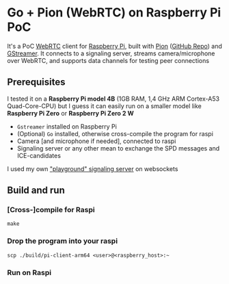 # Go + Pion (WebRTC) on Raspberry Pi PoC

It's a PoC [WebRTC](https://webrtc.org/) client for [Raspberry Pi](https://www.raspberrypi.com/), built with [Pion](https://pion.ly/) ([GitHub Repo](https://github.com/pion/webrtc))
and [GStreamer](https://gstreamer.freedesktop.org/).
It connects to a signaling server, streams camera/microphone over WebRTC, and supports data channels for testing peer connections


## Prerequisites

I tested it on a **Raspberry Pi model 4B** (1GB RAM, 1,4 GHz ARM Cortex-A53 Quad-Core-CPU) but
I guess it can easily run on a smaller model like **Raspberry Pi Zero** or **Raspberry Pi Zero 2 W**

- `Gstreamer` installed on Raspberry Pi
- (Optional) `Go` installed, otherwise cross-compile the program for raspi
- Camera [and microphone if needed], connected to raspi
- Signaling server or any other mean to exchange the SPD messages and ICE-candidates

I used my own ["playground" signaling server](https://github.com/ownerofglory/webrtc-signaling-go) on websockets


## Build and run

### [Cross-]compile for Raspi
```shell
make
```
### Drop the program into your raspi

```shell
scp ./build/pi-client-arm64 <user>@<raspberry_host>:~
```

### Run on Raspi